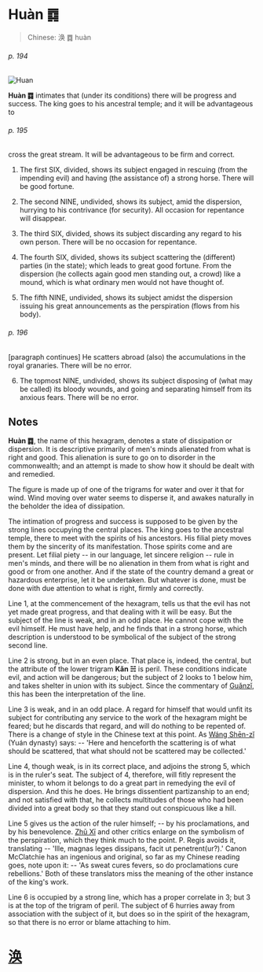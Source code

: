 # Huàn ䷺

> Chinese: 涣 ䷺ huàn

###### p. 194

![Huan](https://88o.io/wp-content/uploads/2018/09/59-e6b6a3huan.jpg)

**Huàn ䷺** intimates that (under its conditions) there will be progress and success.
The king goes to his ancestral temple; and it will be advantageous to

###### p. 195

cross the great stream.
It will be advantageous to be firm and correct.

1. The first SIX, divided, shows its subject engaged in rescuing (from the impending evil) and having (the assistance of) a strong horse. There will be good fortune.

2. The second NINE, undivided, shows its subject, amid the dispersion, hurrying to his contrivance (for security). All occasion for repentance will disappear.

3. The third SIX, divided, shows its subject discarding any regard to his own person. There will be no occasion for repentance.

4. The fourth SIX, divided, shows its subject scattering the (different) parties (in the state); which leads to great good fortune. From the dispersion (he collects again good men standing out, a crowd) like a mound, which is what ordinary men would not have thought of.

5. The fifth NINE, undivided, shows its subject amidst the dispersion issuing his great announcements as the perspiration (flows from his body).

###### p. 196

[paragraph continues] He scatters abroad (also) the accumulations in the royal granaries. There will be no error.

6. The topmost NINE, undivided, shows its subject disposing of (what may be called) its bloody wounds, and going and separating himself from its anxious fears. There will be no error.

## Notes

**Huàn ䷺**, the name of this hexagram, denotes a state of dissipation or dispersion. It is descriptive primarily of men's minds alienated from what is right and good. This alienation is sure to go on to disorder in the commonwealth; and an attempt is made to show how it should be dealt with and remedied.

The figure is made up of one of the trigrams for water and over it that for wind. Wind moving over water seems to disperse it, and awakes naturally in the beholder the idea of dissipation.

The intimation of progress and success is supposed to be given by the strong lines occupying the central places. The king goes to the ancestral temple, there to meet with the spirits of his ancestors. His filial piety moves them by the sincerity of its manifestation. Those spirits come and are present. Let filial piety -- in our language, let sincere religion -- rule in men's minds, and there will be no alienation in them from what is right and good or from one another. And if the state of the country demand a great or hazardous enterprise, let it be undertaken. But whatever is done, must be done with due attention to what is right, firmly and correctly.

Line 1, at the commencement of the hexagram, tells us that the evil has not yet made great progress, and that dealing with it will be easy. But the subject of the line is weak, and in an odd place. He cannot cope with the evil himself. He must have help, and he finds that in a strong horse, which description is understood to be symbolical of the subject of the strong second line.

Line 2 is strong, but in an even place. That place is, indeed, the central, but the attribute of the lower trigram **Kǎn ☵** is peril. These conditions indicate evil, and action will be dangerous; but the subject of 2 looks to 1 below him, and takes shelter in union with its subject. Since the commentary of [Guǎnzǐ](https://en.wikipedia.org/wiki/Guanzi_(text)), this has been the interpretation of the line.

Line 3 is weak, and in an odd place. A regard for himself that would unfit its subject for contributing any service to the work of the hexagram might be feared; but he discards that regard, and will do nothing to be repented of. There is a change of style in the Chinese text at this point. As [Wáng Shēn-zǐ](https://ctext.org/searchbooks.pl?if=gb&author=王申子&remap=gb) (Yuán dynasty) says: -- 'Here and henceforth the scattering is of what should be scattered, that what should not be scattered may be collected.'

Line 4, though weak, is in its correct place, and adjoins the strong 5, which is in the ruler's seat. The subject of 4, therefore, will fitly represent the minister, to whom it belongs to do a great part in remedying the evil of dispersion. And this he does. He brings dissentient partizanship to an end; and not satisfied with that, he collects multitudes of those who had been divided into a great body so that they stand out conspicuous like a hill.

Line 5 gives us the action of the ruler himself; -- by his proclamations, and by his benevolence. [Zhū Xī](https://en.wikipedia.org/wiki/Zhu_Xi) and other critics enlarge on the symbolism of the perspiration, which they think much to the point. P. Regis avoids it, translating -- 'Ille, magnas leges dissipans, facit ut penetrent(ur?).' Canon McClatchie has an ingenious and original, so far as my Chinese reading goes, note upon it: -- 'As sweat cures fevers, so do proclamations cure rebellions.' Both of these translators miss the meaning of the other instance of the king's work.

Line 6 is occupied by a strong line, which has a proper correlate in 3; but 3 is at the top of the trigram of peril. The subject of 6 hurries away from association with the subject of it, but does so in the spirit of the hexagram, so that there is no error or blame attaching to him.

# [涣](./e6b6a3huan_cn.md)
